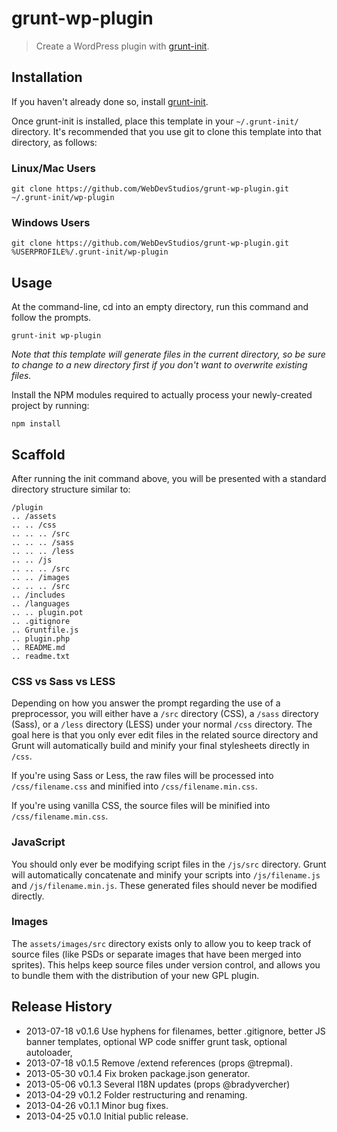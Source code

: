 # grunt-wp-plugin

> Create a WordPress plugin with [grunt-init][].

[grunt-init]: http://gruntjs.com/project-scaffolding

## Installation
If you haven't already done so, install [grunt-init][].

Once grunt-init is installed, place this template in your `~/.grunt-init/` directory. It's recommended that you use git to clone this template into that directory, as follows:

### Linux/Mac Users

```
git clone https://github.com/WebDevStudios/grunt-wp-plugin.git ~/.grunt-init/wp-plugin
```

### Windows Users

```
git clone https://github.com/WebDevStudios/grunt-wp-plugin.git %USERPROFILE%/.grunt-init/wp-plugin
```

## Usage

At the command-line, cd into an empty directory, run this command and follow the prompts.

```
grunt-init wp-plugin
```

_Note that this template will generate files in the current directory, so be sure to change to a new directory first if you don't want to overwrite existing files._

Install the NPM modules required to actually process your newly-created project by running:

```
npm install
```

## Scaffold

After running the init command above, you will be presented with a standard directory structure similar to:

    /plugin
    .. /assets
    .. .. /css
    .. .. .. /src
    .. .. .. /sass
    .. .. .. /less
    .. .. /js
    .. .. .. /src
    .. .. /images
    .. .. .. /src
    .. /includes
    .. /languages
    .. .. plugin.pot
    .. .gitignore
    .. Gruntfile.js
    .. plugin.php
    .. README.md
    .. readme.txt

### CSS vs Sass vs LESS

Depending on how you answer the prompt regarding the use of a preprocessor, you will either have a `/src` directory (CSS), a `/sass` directory (Sass), or a `/less` directory (LESS) under your normal `/css` directory.  The goal here is that you only ever edit files in the related source directory and Grunt will automatically build and minify your final stylesheets directly in `/css`.

If you're using Sass or Less, the raw files will be processed into `/css/filename.css` and minified into `/css/filename.min.css`.

If you're using vanilla CSS, the source files will be minified into `/css/filename.min.css`.

### JavaScript

You should only ever be modifying script files in the `/js/src` directory.  Grunt will automatically concatenate and minify your scripts into `/js/filename.js` and `/js/filename.min.js`.  These generated files should never be modified directly.

### Images

The `assets/images/src` directory exists only to allow you to keep track of source files (like PSDs or separate images that have been merged into sprites).  This helps keep source files under version control, and allows you to bundle them with the distribution of your new GPL plugin.

## Release History

* 2013-07-18   v0.1.6   Use hyphens for filenames, better .gitignore, better JS banner templates, optional WP code sniffer grunt task, optional autoloader,
* 2013-07-18   v0.1.5   Remove /extend references (props @trepmal).
* 2013-05-30   v0.1.4   Fix broken package.json generator.
* 2013-05-06   v0.1.3   Several I18N updates (props @bradyvercher)
* 2013-04-29   v0.1.2   Folder restructuring and renaming.
* 2013-04-26   v0.1.1   Minor bug fixes.
* 2013-04-25   v0.1.0   Initial public release.
